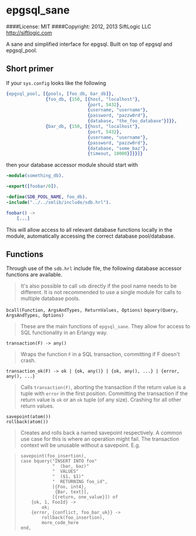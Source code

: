 epgsql_sane
===========

####License: MIT
####Copyright: 2012, 2013 SiftLogic LLC <http://siftlogic.com>

A sane and simplified interface for epgsql. Built on top of epgsql and
epgsql_pool.

## Short primer

If your `sys.config` looks like the following

```erlang
{epgsql_pool, [{pools, [foo_db, bar_db]},
               {foo_db, {150, [{host, "localhost"},
                               {port, 5432},
                               {username, "username"},
                               {password, "pazzw0rd"},
                               {database, "the_foo_database"}]}},
               {bar_db, {150, [{host, "localhost"},
                               {port, 5432},
                               {username, "username"},
                               {password, "pazzw0rd"},
                               {database, "some_baz"},
                               {timeout, 10000}]}}]}
```

then your database accessor module should start with

```erlang
-module(something_db).

-export([foobar/0]).

-define(SDB_POOL_NAME, foo_db).
-include("../../smlib/include/sdb.hrl").

foobar() ->
    [...]
```

This will allow access to all relevant database functions locally in
the module, automatically accessing the correct database pool/database.

## Functions

Through use of the `sdb.hrl` include file, the following database
accessor functions are available.

> It's also possible to call `sdb` directly if the pool name needs to
> be different.  It is not recommended to use a single module for
> calls to multiple database pools.

`bcall(Function, ArgsAndTypes, ReturnValues, Options)`
`bquery(Query, ArgsAndTypes, Options)`

> These are the main functions of `epgsql_sane`.  They allow for
> access to SQL functionality in an Erlangy way.

`transaction(F) -> any()`

> Wraps the function `F` in a SQL transaction, committing if F doesn't
> crash.

`transaction_ok(F) -> ok | {ok, any()} | {ok, any(), ...} | {error, any(), ...}`

> Calls `transaction(F)`, aborting the transaction if the return value
> is a tuple with `error` in the first position.  Committing the
> transaction if the return value is `ok` or an `ok` tuple (of any
> size).  Crashing for all other return values.

`savepoint(atom())`  
`rollback(atom())`

> Creates and rolls back a named savepoint respectively.  A common use
> case for this is where an operation might fail.  The transaction
> context will be unusable without a savepoint.  E.g.

>     savepoint(foo_insertion),
>     case bquery("INSERT INTO foo"
>                 "  (bar, baz)"
>                 "  VALUES"
>                 "  ($1, $1)"
>                 "  RETURNING foo_id",
>                 [{Foo, int4},
>                  {Bar, text}],
>                 [{return, one_value}]) of
>         {ok, 1, FooId} ->
>             ok;
>         {error, {conflict, foo_bar_uk}} ->
>             rollback(foo_insertion),
>             more_code_here
>     end,
